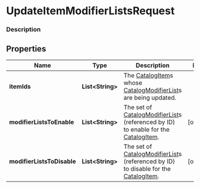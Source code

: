 
# UpdateItemModifierListsRequest

### Description



## Properties
Name | Type | Description | Notes
------------ | ------------- | ------------- | -------------
**itemIds** | **List&lt;String&gt;** | The [CatalogItem](#type-catalogitem)s whose [CatalogModifierList](#type-catalogmodifierlist)s are being updated. | 
**modifierListsToEnable** | **List&lt;String&gt;** | The set of [CatalogModifierList](#type-catalogmodifierlist)s (referenced by ID) to enable for the [CatalogItem](#type-catalogitem). |  [optional]
**modifierListsToDisable** | **List&lt;String&gt;** | The set of [CatalogModifierList](#type-catalogmodifierlist)s (referenced by ID) to disable for the [CatalogItem](#type-catalogitem). |  [optional]



